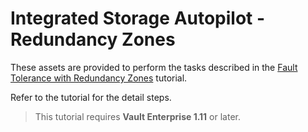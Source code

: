 # Integrated Storage Autopilot - Redundancy Zones

These assets are provided to perform the tasks described in the [Fault Tolerance with Redundancy Zones](https://learn.hashicorp.com/tutorials/vault/raft-redundancy-zones) tutorial.

Refer to the tutorial for the detail steps.

> This tutorial requires **Vault Enterprise 1.11** or later.
